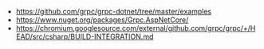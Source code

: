 - https://github.com/grpc/grpc-dotnet/tree/master/examples
- https://www.nuget.org/packages/Grpc.AspNetCore/
- https://chromium.googlesource.com/external/github.com/grpc/grpc/+/HEAD/src/csharp/BUILD-INTEGRATION.md